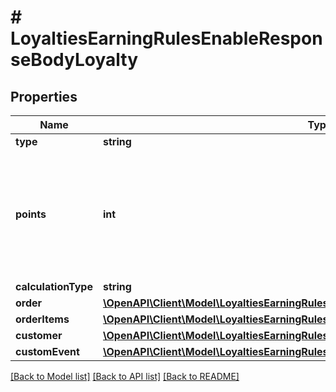 # # LoyaltiesEarningRulesEnableResponseBodyLoyalty

## Properties

Name | Type | Description | Notes
------------ | ------------- | ------------- | -------------
**type** | **string** |  | [optional]
**points** | **int** | Defines how the points will be added to the loyalty card. FIXED adds a fixed number of points. | [optional]
**calculationType** | **string** |  | [optional]
**order** | [**\OpenAPI\Client\Model\LoyaltiesEarningRulesEnableResponseBodyLoyaltyOrder**](LoyaltiesEarningRulesEnableResponseBodyLoyaltyOrder.md) |  | [optional]
**orderItems** | [**\OpenAPI\Client\Model\LoyaltiesEarningRulesEnableResponseBodyLoyaltyOrderItems**](LoyaltiesEarningRulesEnableResponseBodyLoyaltyOrderItems.md) |  | [optional]
**customer** | [**\OpenAPI\Client\Model\LoyaltiesEarningRulesEnableResponseBodyLoyaltyCustomer**](LoyaltiesEarningRulesEnableResponseBodyLoyaltyCustomer.md) |  | [optional]
**customEvent** | [**\OpenAPI\Client\Model\LoyaltiesEarningRulesEnableResponseBodyLoyaltyCustomEvent**](LoyaltiesEarningRulesEnableResponseBodyLoyaltyCustomEvent.md) |  | [optional]

[[Back to Model list]](../../README.md#models) [[Back to API list]](../../README.md#endpoints) [[Back to README]](../../README.md)
